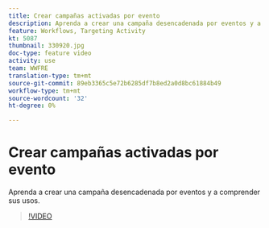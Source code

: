 ```yaml
---
title: Crear campañas activadas por evento
description: Aprenda a crear una campaña desencadenada por eventos y a comprender sus usos.
feature: Workflows, Targeting Activity
kt: 5087
thumbnail: 330920.jpg
doc-type: feature video
activity: use
team: WWFRE
translation-type: tm+mt
source-git-commit: 89eb3365c5e72b6285df7b8ed2a0d8bc61884b49
workflow-type: tm+mt
source-wordcount: '32'
ht-degree: 0%

---
```



# Crear campañas activadas por evento

Aprenda a crear una campaña desencadenada por eventos y a comprender sus usos.

>[!VIDEO](https://video.tv.adobe.com/v/330920?quality=12)
